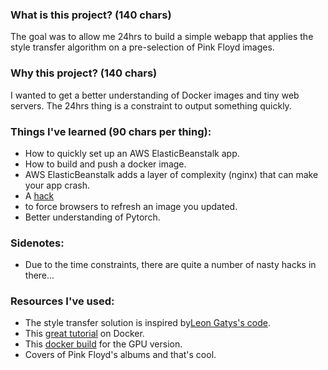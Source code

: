 ### What is this project? (140 chars)

The goal was to allow me 24hrs to build a simple webapp that applies the style transfer algorithm on a pre-selection of Pink Floyd images.


### Why this project? (140 chars)

I wanted to get a better understanding of Docker images and tiny web servers. The 24hrs thing is a constraint to output something quickly.


### Things I've learned (90 chars per thing):
* How to quickly set up an AWS ElasticBeanstalk app.
* How to build and push a docker image.
* AWS ElasticBeanstalk adds a layer of complexity (nginx) that can make your app crash.
* A [hack](https://stackoverflow.com/a/126831https://stackoverflow.com/a/126831)
* to force browsers to refresh an image you updated.
* Better understanding of Pytorch.


### Sidenotes:
* Due to the time constraints, there are quite a number of nasty hacks in there...

### Resources I've used:
* The style transfer solution is inspired by[Leon Gatys's code](https://github.com/leongatys/PytorchNeuralStyleTransfer).
* This [great tutorial](https://docker-curriculum.com/) on Docker.
* This [docker build](https://github.com/floydhub/dl-docker) for the GPU version.
* Covers of Pink Floyd's albums and that's cool.
